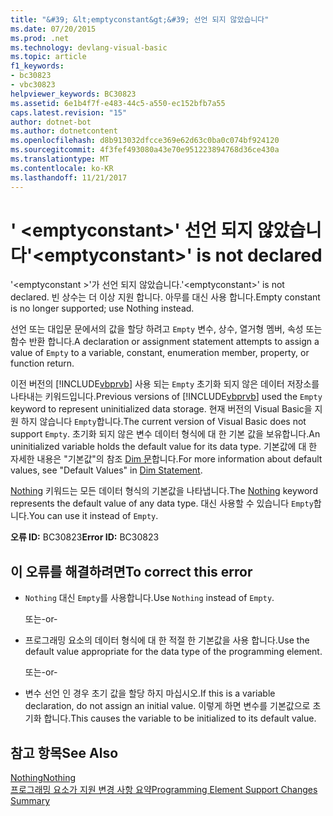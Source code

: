 ```yaml
---
title: "&#39; &lt;emptyconstant&gt;&#39; 선언 되지 않았습니다"
ms.date: 07/20/2015
ms.prod: .net
ms.technology: devlang-visual-basic
ms.topic: article
f1_keywords:
- bc30823
- vbc30823
helpviewer_keywords: BC30823
ms.assetid: 6e1b4f7f-e483-44c5-a550-ec152bfb7a55
caps.latest.revision: "15"
author: dotnet-bot
ms.author: dotnetcontent
ms.openlocfilehash: d8b913032dfcce369e62d63c0ba0c074bf924120
ms.sourcegitcommit: 4f3fef493080a43e70e951223894768d36ce430a
ms.translationtype: MT
ms.contentlocale: ko-KR
ms.lasthandoff: 11/21/2017
---
```

# <a name="39ltemptyconstantgt39-is-not-declared"></a><span data-ttu-id="7f04d-102">&#39; &lt;emptyconstant&gt;&#39; 선언 되지 않았습니다</span><span class="sxs-lookup"><span data-stu-id="7f04d-102">&#39;&lt;emptyconstant&gt;&#39; is not declared</span></span>
<span data-ttu-id="7f04d-103">'\<emptyconstant >'가 선언 되지 않았습니다.</span><span class="sxs-lookup"><span data-stu-id="7f04d-103">'\<emptyconstant>' is not declared.</span></span> <span data-ttu-id="7f04d-104">빈 상수는 더 이상 지원 합니다. 아무를 대신 사용 합니다.</span><span class="sxs-lookup"><span data-stu-id="7f04d-104">Empty constant is no longer supported; use Nothing instead.</span></span>  
  
 <span data-ttu-id="7f04d-105">선언 또는 대입문 문에서의 값을 할당 하려고 `Empty` 변수, 상수, 열거형 멤버, 속성 또는 함수 반환 합니다.</span><span class="sxs-lookup"><span data-stu-id="7f04d-105">A declaration or assignment statement attempts to assign a value of `Empty` to a variable, constant, enumeration member, property, or function return.</span></span>  
  
 <span data-ttu-id="7f04d-106">이전 버전의 [!INCLUDE[vbprvb](~/includes/vbprvb-md.md)] 사용 되는 `Empty` 초기화 되지 않은 데이터 저장소를 나타내는 키워드입니다.</span><span class="sxs-lookup"><span data-stu-id="7f04d-106">Previous versions of [!INCLUDE[vbprvb](~/includes/vbprvb-md.md)] used the `Empty` keyword to represent uninitialized data storage.</span></span> <span data-ttu-id="7f04d-107">현재 버전의 Visual Basic을 지원 하지 않습니다 `Empty`합니다.</span><span class="sxs-lookup"><span data-stu-id="7f04d-107">The current version of Visual Basic does not support `Empty`.</span></span> <span data-ttu-id="7f04d-108">초기화 되지 않은 변수 데이터 형식에 대 한 기본 값을 보유합니다.</span><span class="sxs-lookup"><span data-stu-id="7f04d-108">An uninitialized variable holds the default value for its data type.</span></span> <span data-ttu-id="7f04d-109">기본값에 대 한 자세한 내용은 "기본값"의 참조 [Dim 문](../../visual-basic/language-reference/statements/dim-statement.md)합니다.</span><span class="sxs-lookup"><span data-stu-id="7f04d-109">For more information about default values, see "Default Values" in [Dim Statement](../../visual-basic/language-reference/statements/dim-statement.md).</span></span>  
  
 <span data-ttu-id="7f04d-110">[Nothing](../../visual-basic/language-reference/nothing.md) 키워드는 모든 데이터 형식의 기본값을 나타냅니다.</span><span class="sxs-lookup"><span data-stu-id="7f04d-110">The [Nothing](../../visual-basic/language-reference/nothing.md) keyword represents the default value of any data type.</span></span> <span data-ttu-id="7f04d-111">대신 사용할 수 있습니다 `Empty`합니다.</span><span class="sxs-lookup"><span data-stu-id="7f04d-111">You can use it instead of `Empty`.</span></span>  
  
 <span data-ttu-id="7f04d-112">**오류 ID:** BC30823</span><span class="sxs-lookup"><span data-stu-id="7f04d-112">**Error ID:** BC30823</span></span>  
  
## <a name="to-correct-this-error"></a><span data-ttu-id="7f04d-113">이 오류를 해결하려면</span><span class="sxs-lookup"><span data-stu-id="7f04d-113">To correct this error</span></span>  
  
-   <span data-ttu-id="7f04d-114">`Nothing` 대신 `Empty`를 사용합니다.</span><span class="sxs-lookup"><span data-stu-id="7f04d-114">Use `Nothing` instead of `Empty`.</span></span>  
  
     <span data-ttu-id="7f04d-115">또는</span><span class="sxs-lookup"><span data-stu-id="7f04d-115">-or-</span></span>  
  
-   <span data-ttu-id="7f04d-116">프로그래밍 요소의 데이터 형식에 대 한 적절 한 기본값을 사용 합니다.</span><span class="sxs-lookup"><span data-stu-id="7f04d-116">Use the default value appropriate for the data type of the programming element.</span></span>  
  
     <span data-ttu-id="7f04d-117">또는</span><span class="sxs-lookup"><span data-stu-id="7f04d-117">-or-</span></span>  
  
-   <span data-ttu-id="7f04d-118">변수 선언 인 경우 초기 값을 할당 하지 마십시오.</span><span class="sxs-lookup"><span data-stu-id="7f04d-118">If this is a variable declaration, do not assign an initial value.</span></span> <span data-ttu-id="7f04d-119">이렇게 하면 변수를 기본값으로 초기화 합니다.</span><span class="sxs-lookup"><span data-stu-id="7f04d-119">This causes the variable to be initialized to its default value.</span></span>  
  
## <a name="see-also"></a><span data-ttu-id="7f04d-120">참고 항목</span><span class="sxs-lookup"><span data-stu-id="7f04d-120">See Also</span></span>  
 [<span data-ttu-id="7f04d-121">Nothing</span><span class="sxs-lookup"><span data-stu-id="7f04d-121">Nothing</span></span>](../../visual-basic/language-reference/nothing.md)  
 [<span data-ttu-id="7f04d-122">프로그래밍 요소가 지원 변경 사항 요약</span><span class="sxs-lookup"><span data-stu-id="7f04d-122">Programming Element Support Changes Summary</span></span>](http://msdn.microsoft.com/en-us/0483590a-6309-449c-a2fa-effa26a03b95)
